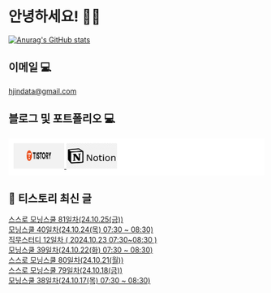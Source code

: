 # 안녕하세요! 🙋‍♂️

[![Anurag's GitHub stats](https://github-readme-stats.vercel.app/api?username=HGJin)](https://github.com/anuraghazra/github-readme-stats)
<!--
[![Top Langs](https://github-readme-stats.vercel.app/api/top-langs/?username=HGJin&layout=compact&hide=r,jupyter%20notebook,c%23&exclude_repo=roharui.github.io)](https://github.com/anuraghazra/github-readme-stats)
-->
<!--
## 이런 환경에 익숙해요✍🏼

## 언어

<p>
  <img alt="" src= "https://img.shields.io/badge/JavaScript-F7DF1E?style=flat-square&logo=JavaScript&logoColor=white"/> 
  <img alt="" src= "https://img.shields.io/badge/TypeScript-black?logo=typescript&logoColor=blue"/>
</p>
-->
## 이메일 💻

hjindata@gmail.com

## 블로그 및 포트폴리오 💻

<div style="display: flex; flex-direction: row;background-color: white;padding: 10px;">
    <div style="margin-right: 10px;">
        <a href="https://hjindata.tistory.com/">
            <img src="https://github.com/HGJin/tistory/blob/main/logo/tistory1.png?raw=true" width="100" height="50" />
        </a>
        <a href="https://adventurous-pamphlet-28c.notion.site/DA-Data-Analyst-d609592479e144c9ba8ea716122ef05c/">
            <img src="https://github.com/HGJin/tistory/blob/e35e6767cef7d139a31c75581ae47e5a76940263/logo/notion.png?raw=true" width="100" height="50" />
        </a>
    </div>
</div>

## 📝 티스토리 최신 글

<a href=https://hjindata.tistory.com/378>스스로 모닝스쿨 81일차(24.10.25(금))</a></br><a href=https://hjindata.tistory.com/377>모닝스쿨 40일차(24.10.24(목) 07:30 ~ 08:30)</a></br><a href=https://hjindata.tistory.com/376>직무스터디 12일차 ( 2024.10.23 07:30~08:30 )</a></br><a href=https://hjindata.tistory.com/372>모닝스쿨 39일차(24.10.22(화) 07:30 ~ 08:30)</a></br><a href=https://hjindata.tistory.com/371>스스로 모닝스쿨 80일차(24.10.21(월))</a></br><a href=https://hjindata.tistory.com/369>스스로 모닝스쿨 79일차(24.10.18(금))</a></br><a href=https://hjindata.tistory.com/370>모닝스쿨 38일차(24.10.17(목) 07:30 ~ 08:30)</a></br>